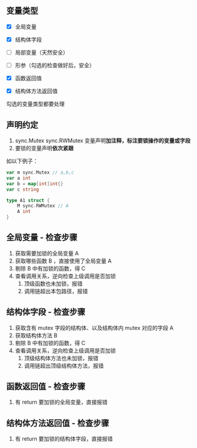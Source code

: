 ## 变量类型

- [x] 全局变量
- [x] 结构体字段
- [ ] 局部变量（天然安全）
- [ ] 形参（勾选的检查做好后，安全）
- [x] 函数返回值
- [x] 结构体方法返回值


勾选的变量类型都要处理

## 声明约定

1. sync.Mutex sync.RWMutex 变量声明**加注释，标注要锁操作的变量或字段**
2. 要锁的变量声明**依次紧跟**

如以下例子：

```go
var m sync.Mutex // a,b,c
var a int
var b = map[int]int{}
var c string

type A1 struct {
	M sync.RWMutex // A
	A int
}
```


## 全局变量 - 检查步骤

1. 获取需要加锁的全局变量 A
2. 获取哪些函数 B ，直接使用了全局变量 A
3. 剔除 B 中有加锁的函数，得 C
4. 查看调用关系，逆向检查上级调用是否加锁
   1. 顶级函数也未加锁，报错
   2. 调用链超出本包路径，报错


## 结构体字段 - 检查步骤

1. 获取含有 mutex 字段的结构体、以及结构体内 mutex 对应的字段 A
2. 获取结构体方法 B
3. 剔除 B 中有加锁的函数，得 C
4. 查看调用关系，逆向检查上级调用是否加锁
   1. 顶级结构体方法也未加锁，报错
   2. 调用链超出顶级结构体方法，报错

## 函数返回值 - 检查步骤

1. 有 return 要加锁的全局变量，直接报错


## 结构体方法返回值 - 检查步骤

1. 有 return 要加锁的结构体字段，直接报错
